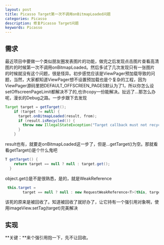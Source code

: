 ```yaml
---
layout: post
title: Picasso Target第一次不调用onBitmapLoaded问题
categories: Picasso
description: 修复Picasso Target问题
keywords: Picasso
---
```


## 需求

最近项目中要做一个类似朋友圈发表图片的功能，做完之后发现点击图片查看高清图片的时候第一次不调用onBitmapLoaded。然后多试了几次发现只有一张图片的时候就没有这个问题，很是怪异。初步感觉应该是ViewPager预加载导致的问题，当然，大家都知道ViewPager想不设置预加载也是个复杂的工程，因为ViewPager源码里把DEFAULT_OFFSCREEN_PAGES默认为了1，所以你怎么设setOffscreenPageLimit都解决不了的,也许copy一份能解决。扯远了...那怎么办呢，漫长的Debug之路。一步步跟下去发现
```java
Target target = getTarget();
    if (target != null) {
      target.onBitmapLoaded(result, from);
      if (result.isRecycled()) {
        throw new IllegalStateException("Target callback must not recycle bitmap!");
      }
    }
```
result也有，就要走onBitmapLoaded这一步了，但是...getTarget()为空。那就看看getTarget()是个什么鬼吧
```java
T getTarget() {
    return target == null ? null : target.get();
  }
```
object.get()是不是很熟悉，是的，就是WeakReference
```java
 this.target =
        target == null ? null : new RequestWeakReference<T>(this, target, picasso.referenceQueue);
```
该死的原来是被回收了。知道被回收了就好办了，让它持有一个强引用对象啊，使用imageView.setTag(target)完美解决		

## 实现

**关键：**来个强引用抱一下，先不让回收。

